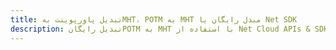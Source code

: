 ---title: تبدیل پاورپوینت بهMHT، POTM به MHT مبدل رایگان یا Net SDKdescription: تبدیل رایگانPOTM به MHT با استفاده از Net Cloud APIs & SDK. همچنین اسناد Microsoft PowerPoint را در Cloud ایجاد، ویرایش و رندر کنید.---